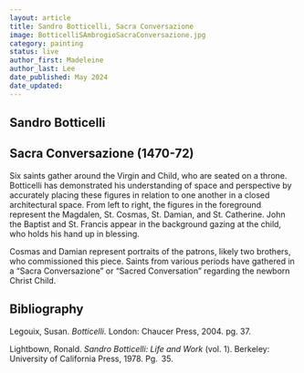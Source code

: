 ```yaml
---
layout: article
title: Sandro Botticelli, Sacra Conversazione
image: BotticelliSAmbrogioSacraConversazione.jpg
category: painting
status: live
author_first: Madeleine 
author_last: Lee
date_published: May 2024
date_updated:
---
```


## Sandro Botticelli
## Sacra Conversazione (1470-72)

Six saints gather around the Virgin and Child, who are seated on a throne. Botticelli has demonstrated his understanding of space and perspective by accurately placing these figures in relation to one another in a closed architectural space. From left to right, the figures in the foreground represent the Magdalen, St. Cosmas, St. Damian, and St. Catherine. John the Baptist and St. Francis appear in the background gazing at the child, who holds his hand up in blessing. 

 

Cosmas and Damian represent portraits of the patrons, likely two brothers, who commissioned this piece. Saints from various periods have gathered in a “Sacra Conversazione” or “Sacred Conversation” regarding the newborn Christ Child. 

## Bibliography 
Legouix, Susan. *Botticelli.* London: Chaucer Press, 2004. pg. 37. 

Lightbown, Ronald. *Sandro Botticelli: Life and Work* (vol. 1). Berkeley: University of California Press, 1978. Pg.  35. 

 
